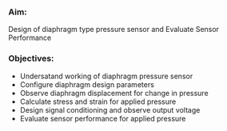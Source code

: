 ### Aim: 
Design of diaphragm type pressure sensor and Evaluate Sensor Performance


### Objectives:
- Undersatand working of diaphragm pressure sensor
- Configure diaphragm design parameters
- Observe diaphragm displacement for change in pressure
- Calculate stress and strain for applied pressure
- Design signal conditioning and observe output voltage
- Evaluate sensor performance for applied pressure



